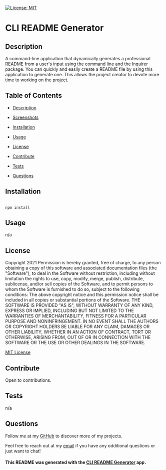 [![License: MIT](https://img.shields.io/badge/License-MIT-yellow.svg)](https://opensource.org/licenses/MIT)

# CLI README Generator

## Description

A command-line application that dynamically generates a professional README from a user's input using the command line and the Inquirer package. You can quickly and easily create a README file by using this application to generate one. This allows the project creator to devote more time to working on the project.





## Table of Contents

* [Description](#Description)


* [Screenshots](#Screenshots)


* [Installation](#Installation)


* [Usage](#Usage)


* [License](#License)


* [Contribute](#Contribute)


* [Tests](#Tests)


* [Questions](#Questions)



## Installation

<code>
npm install
</code>

## Usage

n/a

## License

Copyright 2021
        Permission is hereby granted, free of charge, to any person obtaining a copy of this software and associated documentation files (the "Software"), to deal in the Software without restriction, including without limitation the rights to use, copy, modify, merge, publish, distribute, sublicense, and/or sell copies of the Software, and to permit persons to whom the Software is furnished to do so, subject to the following conditions:
        The above copyright notice and this permission notice shall be included in all copies or substantial portions of the Software.
        THE SOFTWARE IS PROVIDED "AS IS", WITHOUT WARRANTY OF ANY KIND, EXPRESS OR IMPLIED, INCLUDING BUT NOT LIMITED TO THE WARRANTIES OF MERCHANTABILITY, FITNESS FOR A PARTICULAR PURPOSE AND NONINFRINGEMENT. IN NO EVENT SHALL THE AUTHORS OR COPYRIGHT HOLDERS BE LIABLE FOR ANY CLAIM, DAMAGES OR OTHER LIABILITY, WHETHER IN AN ACTION OF CONTRACT, TORT OR OTHERWISE, ARISING FROM, OUT OF OR IN CONNECTION WITH THE SOFTWARE OR THE USE OR OTHER DEALINGS IN THE SOFTWARE.
        

[MIT License](https://www.mit.edu/~amini/LICENSE.md)

## Contribute

Open to contributions.

## Tests

n/a

## Questions

Follow me at my [GitHub](https://github.com/loveliiivelaugh) to discover more of my projects.

Feel free to reach out at my [email](woodward.michael.a@gmail.com) if you have any odditional questions or just want to chat!


#### This README was generated with the [CLI README Generator](https://github.com/loveliiivelaugh/nu-hw9-cli-readme-generator) app.
